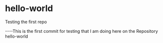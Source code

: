 # hello-world
Testing the first repo

----This is the first commit for testing that I am doing here on the Repository hello-world
